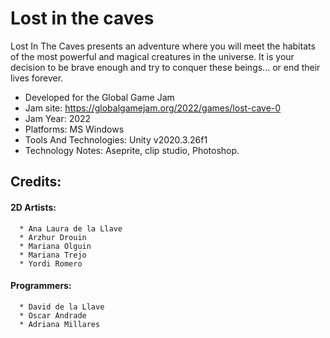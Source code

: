 # Lost in the caves

Lost In The Caves presents an adventure where you will meet the habitats of the most powerful and magical creatures in the universe. It is your decision to be brave enough and try to conquer these beings... or end their lives forever.

- Developed for the Global Game Jam 
- Jam site: https://globalgamejam.org/2022/games/lost-cave-0
- Jam Year: 2022
- Platforms: MS Windows
- Tools And Technologies: Unity v2020.3.26f1
- Technology Notes: Aseprite, clip studio, Photoshop.

## Credits: 
 
 #### 2D Artists:
```
  * Ana Laura de la Llave
  * Arzhur Drouin
  * Mariana Olguin
  * Mariana Trejo
  * Yordi Romero
```

#### Programmers:
```
  * David de la Llave
  * Oscar Andrade
  * Adriana Millares
```
